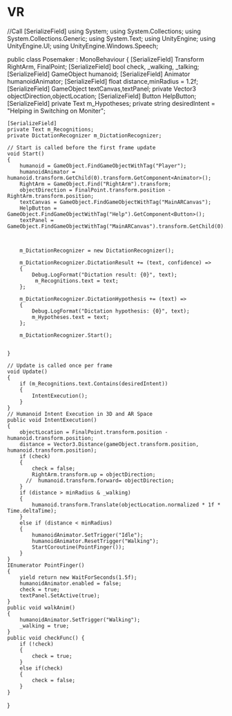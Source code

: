 # VR
//Call
[SerializeField]
using System;
using System.Collections;
using System.Collections.Generic;
using System.Text;
using UnityEngine;
using UnityEngine.UI;
using UnityEngine.Windows.Speech;

public class Posemaker : MonoBehaviour
{
    [SerializeField] Transform RightArm, FinalPoint;
    [SerializeField] bool check, _walking, _talking;
    [SerializeField] GameObject humanoid;
    [SerializeField] Animator humanoidAnimator;
    [SerializeField] float distance,minRadius = 1.2f;
    [SerializeField] GameObject textCanvas,textPanel;
    private Vector3  objectDirection,objectLocation;
    [SerializeField] Button HelpButton;
    [SerializeField]
    private Text m_Hypotheses;
    private string desiredIntent = "Helping in Switching on Moniter";

    [SerializeField]
    private Text m_Recognitions;
    private DictationRecognizer m_DictationRecognizer;

    // Start is called before the first frame update
    void Start()
    {
        humanoid = GameObject.FindGameObjectWithTag("Player");
        humanoidAnimator = humanoid.transform.GetChild(0).transform.GetComponent<Animator>();
        RightArm = GameObject.Find("RightArm").transform;
        objectDirection = FinalPoint.transform.position - RightArm.transform.position;
        textCanvas = GameObject.FindGameObjectWithTag("MainARCanvas");
        HelpButton = GameObject.FindGameObjectWithTag("Help").GetComponent<Button>();
        textPanel = GameObject.FindGameObjectWithTag("MainARCanvas").transform.GetChild(0).gameObject;
        


        m_DictationRecognizer = new DictationRecognizer();

        m_DictationRecognizer.DictationResult += (text, confidence) =>
        {
            Debug.LogFormat("Dictation result: {0}", text);
             m_Recognitions.text = text;
        };

        m_DictationRecognizer.DictationHypothesis += (text) =>
        {
            Debug.LogFormat("Dictation hypothesis: {0}", text);
            m_Hypotheses.text = text;
        };

        m_DictationRecognizer.Start();


    }
  
    // Update is called once per frame
    void Update()
    {
        if (m_Recognitions.text.Contains(desiredIntent))
        {
            IntentExecution();
        }
    }
    // Humanoid Intent Execution in 3D and AR Space
    public void IntentExecution()
    {
        objectLocation = FinalPoint.transform.position - humanoid.transform.position;
        distance = Vector3.Distance(gameObject.transform.position, humanoid.transform.position);
        if (check)
        {
            check = false;
            RightArm.transform.up = objectDirection;
          //  humanoid.transform.forward= objectDirection;
        }
        if (distance > minRadius & _walking)
        {
            humanoid.transform.Translate(objectLocation.normalized * 1f * Time.deltaTime);
        }
        else if (distance < minRadius)
        {
            humanoidAnimator.SetTrigger("Idle");
            humanoidAnimator.ResetTrigger("Walking");
            StartCoroutine(PointFinger());
        }
    }
    IEnumerator PointFinger()
    {
        yield return new WaitForSeconds(1.5f);
        humanoidAnimator.enabled = false;
        check = true;
        textPanel.SetActive(true);
    }
    public void walkAnim()
    {
        humanoidAnimator.SetTrigger("Walking");
        _walking = true;
    }
    public void checkFunc() {
        if (!check)
        {
            check = true;
        }
        else if(check)
        {
            check = false;
        }
    }
}

